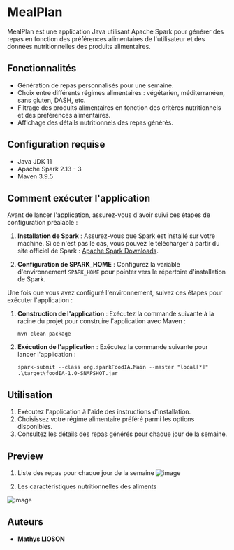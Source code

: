 # MealPlan  

MealPlan est une application Java utilisant Apache Spark pour générer des repas en fonction des préférences alimentaires de l'utilisateur et des données nutritionnelles des produits alimentaires.

## Fonctionnalités

- Génération de repas personnalisés pour une semaine.
- Choix entre différents régimes alimentaires : végétarien, méditerranéen, sans gluten, DASH, etc.
- Filtrage des produits alimentaires en fonction des critères nutritionnels et des préférences alimentaires.
- Affichage des détails nutritionnels des repas générés.

## Configuration requise

- Java JDK 11
- Apache Spark 2.13 - 3
- Maven 3.9.5


## Comment exécuter l'application

Avant de lancer l'application, assurez-vous d'avoir suivi ces étapes de configuration préalable :

1. **Installation de Spark** : Assurez-vous que Spark est installé sur votre machine. Si ce n'est pas le cas, vous pouvez le télécharger à partir du site officiel de Spark : [Apache Spark Downloads](https://spark.apache.org/downloads.html).

2. **Configuration de SPARK_HOME** : Configurez la variable d'environnement `SPARK_HOME` pour pointer vers le répertoire d'installation de Spark.

Une fois que vous avez configuré l'environnement, suivez ces étapes pour exécuter l'application :

1. **Construction de l'application** : Exécutez la commande suivante à la racine du projet pour construire l'application avec Maven :
   ```shell
   mvn clean package
    ```
2. **Exécution de l'application** : Exécutez la commande suivante pour lancer l'application :
    ```shell
   spark-submit --class org.sparkFoodIA.Main --master "local[*]" .\target\foodIA-1.0-SNAPSHOT.jar
   ```

## Utilisation

1. Exécutez l'application à l'aide des instructions d'installation.
2. Choisissez votre régime alimentaire préféré parmi les options disponibles.
3. Consultez les détails des repas générés pour chaque jour de la semaine.

## Preview

1. Liste des repas pour chaque jour de la semaine
![image](https://github.com/MathysLioson/MealPlan/assets/77407012/2502e50c-f984-4002-b733-6bbe2afea805)

2. Les caractéristiques nutritionnelles des aliments

![image](https://github.com/MathysLioson/MealPlan/assets/77407012/1e1c5e26-adfc-44b4-bab8-455f717ce3ca)


## Auteurs

- **Mathys LIOSON**

